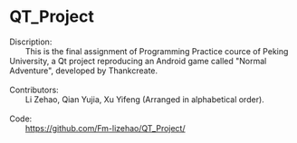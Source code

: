 # QT_Project
Discription:<br/>&emsp;&emsp;This is the final assignment of Programming Practice cource of Peking University, a Qt project reproducing an Android game called "Normal Adventure", developed by Thankcreate.<br/><br/>
Contributors:<br/>&emsp;&emsp;Li Zehao, Qian Yujia, Xu Yifeng (Arranged in alphabetical order).<br/><br/>
Code:<br/>&emsp;&emsp;https://github.com/Fm-lizehao/QT_Project/ <br/><br/>
